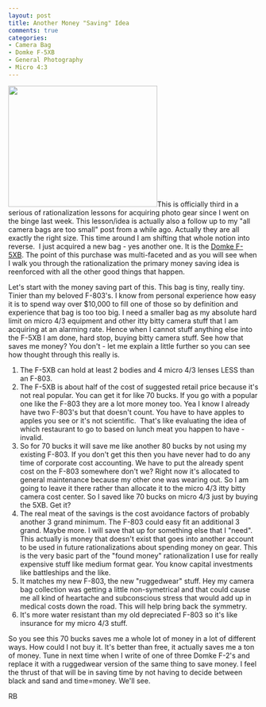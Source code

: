 ```yaml
---
layout: post
title: Another Money "Saving" Idea
comments: true
categories:
- Camera Bag
- Domke F-5XB
- General Photography
- Micro 4:3
---
```

<a rel="prettyPhoto" href="http://photo.rwboyer.com/wp-content/uploads/2010/09/5XBWaxed.jpg"><img class="alignleft size-medium wp-image-2395" title="5XBWaxed" src="http://photo.rwboyer.com/wp-content/uploads/2010/09/5XBWaxed-300x244.jpg" alt="" width="300" height="244" /></a>This is officially third in a serious of rationalization lessons for acquiring photo gear since I went on the binge last week. This lesson/idea is actually also a follow up to my "all camera bags are too small" post from a while ago. Actually they are all exactly the right size. This time around I am shifting that whole notion into reverse.  I just acquired a new bag - yes another one. It is the <a href="http://www.amazon.com/gp/redirect.html?ie=UTF8&amp;location=http%3A%2F%2Fwww.amazon.com%2Fgp%2Foffer-listing%2FB002BH3XXQ%3Fie%3DUTF8%26ref_%3Dsr_1_1_olp%26qid%3D1284410226%26sr%3D8-1%26condition%3Dnew&amp;tag=rbde-20&amp;linkCode=ur2&amp;camp=1789&amp;creative=390957" target="_blank">Domke F-5XB</a>. The point of this purchase was multi-faceted and as you will see when I walk you through the rationalization the primary money saving idea is reenforced with all the other good things that happen.

Let's start with the money saving part of this. This bag is tiny, really tiny. Tinier than my beloved F-803's. I know from personal experience how easy it is to spend way over $10,000 to fill one of those so by definition and experience that bag is too too big. I need a smaller bag as my absolute hard limit on micro 4/3 equipment and other itty bitty camera stuff that I am acquiring at an alarming rate. Hence when I cannot stuff anything else into the F-5XB I am done, hard stop, buying bitty camera stuff. See how that saves me money? You don't - let me explain a little further so you can see how thought through this really is.
<ol>
	<li>The F-5XB can hold at least 2 bodies and 4 micro 4/3 lenses LESS than an F-803.</li>
	<li>The F-5XB is about half of the cost of suggested retail price because it's not real popular. You can get it for like 70 bucks. If you go with a popular one like the F-803 they are a lot more money too. Yea I know I already have two F-803's but that doesn't count. You have to have apples to apples you see or it's not scientific.  That's like evaluating the idea of which restaurant to go to based on lunch meat you happen to have - invalid.</li>
	<li>So for 70 bucks it will save me like another 80 bucks by not using my existing F-803. If you don't get this then you have never had to do any time of corporate cost accounting. We have to put the already spent cost on the F-803 somewhere don't we? Right now it's allocated to general maintenance because my other one was wearing out. So I am going to leave it there rather than allocate it to the micro 4/3 itty bitty camera cost center. So I saved like 70 bucks on micro 4/3 just by buying the 5XB. Get it?</li>
	<li>The real meat of the savings is the cost avoidance factors of probably another 3 grand minimum. The F-803 could easy fit an additional 3 grand. Maybe more. I will save that up for something else that I "need". This actually is money that doesn't exist that goes into another account to be used in future rationalizations about spending money on gear. This is the very basic part of the "found money" rationalization I use for really expensive stuff like medium format gear. You know capital investments like battleships and the like.</li>
	<li>It matches my new F-803, the new "ruggedwear" stuff. Hey my camera bag collection was getting a little non-symetrical and that could cause me all kind of heartache and subconscious stress that would add up in medical costs down the road. This will help bring back the symmetry.</li>
	<li>It's more water resistant than my old depreciated F-803 so it's like insurance for my micro 4/3 stuff.</li>
</ol>
So you see this 70 bucks saves me a whole lot of money in a lot of different ways. How could I not buy it. It's better than free, it actually saves me a ton of money. Tune in next time when I write of one of three Domke F-2's and replace it with a ruggedwear version of the same thing to save money. I feel the thrust of that will be in saving time by not having to decide between black and sand and time=money. We'll see.

RB